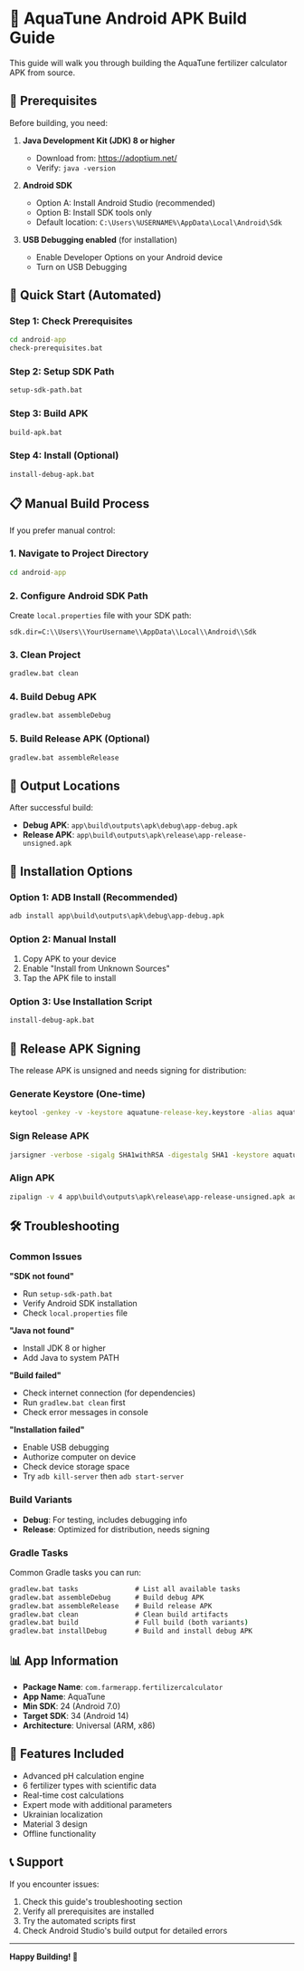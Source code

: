 # 📱 AquaTune Android APK Build Guide

This guide will walk you through building the AquaTune fertilizer calculator APK from source.

## 🔧 Prerequisites

Before building, you need:

1. **Java Development Kit (JDK) 8 or higher**
   - Download from: https://adoptium.net/
   - Verify: `java -version`

2. **Android SDK**
   - Option A: Install Android Studio (recommended)
   - Option B: Install SDK tools only
   - Default location: `C:\Users\%USERNAME%\AppData\Local\Android\Sdk`

3. **USB Debugging enabled** (for installation)
   - Enable Developer Options on your Android device
   - Turn on USB Debugging

## 🚀 Quick Start (Automated)

### Step 1: Check Prerequisites
```cmd
cd android-app
check-prerequisites.bat
```

### Step 2: Setup SDK Path
```cmd
setup-sdk-path.bat
```

### Step 3: Build APK
```cmd
build-apk.bat
```

### Step 4: Install (Optional)
```cmd
install-debug-apk.bat
```

## 📋 Manual Build Process

If you prefer manual control:

### 1. Navigate to Project Directory
```cmd
cd android-app
```

### 2. Configure Android SDK Path
Create `local.properties` file with your SDK path:
```properties
sdk.dir=C:\\Users\\YourUsername\\AppData\\Local\\Android\\Sdk
```

### 3. Clean Project
```cmd
gradlew.bat clean
```

### 4. Build Debug APK
```cmd
gradlew.bat assembleDebug
```

### 5. Build Release APK (Optional)
```cmd
gradlew.bat assembleRelease
```

## 📁 Output Locations

After successful build:

- **Debug APK**: `app\build\outputs\apk\debug\app-debug.apk`
- **Release APK**: `app\build\outputs\apk\release\app-release-unsigned.apk`

## 📱 Installation Options

### Option 1: ADB Install (Recommended)
```cmd
adb install app\build\outputs\apk\debug\app-debug.apk
```

### Option 2: Manual Install
1. Copy APK to your device
2. Enable "Install from Unknown Sources"
3. Tap the APK file to install

### Option 3: Use Installation Script
```cmd
install-debug-apk.bat
```

## 🔐 Release APK Signing

The release APK is unsigned and needs signing for distribution:

### Generate Keystore (One-time)
```cmd
keytool -genkey -v -keystore aquatune-release-key.keystore -alias aquatune -keyalg RSA -keysize 2048 -validity 10000
```

### Sign Release APK
```cmd
jarsigner -verbose -sigalg SHA1withRSA -digestalg SHA1 -keystore aquatune-release-key.keystore app\build\outputs\apk\release\app-release-unsigned.apk aquatune
```

### Align APK
```cmd
zipalign -v 4 app\build\outputs\apk\release\app-release-unsigned.apk aquatune-release.apk
```

## 🛠️ Troubleshooting

### Common Issues

**"SDK not found"**
- Run `setup-sdk-path.bat`
- Verify Android SDK installation
- Check `local.properties` file

**"Java not found"**
- Install JDK 8 or higher
- Add Java to system PATH

**"Build failed"**
- Check internet connection (for dependencies)
- Run `gradlew.bat clean` first
- Check error messages in console

**"Installation failed"**
- Enable USB debugging
- Authorize computer on device
- Check device storage space
- Try `adb kill-server` then `adb start-server`

### Build Variants

- **Debug**: For testing, includes debugging info
- **Release**: Optimized for distribution, needs signing

### Gradle Tasks

Common Gradle tasks you can run:

```cmd
gradlew.bat tasks              # List all available tasks
gradlew.bat assembleDebug      # Build debug APK
gradlew.bat assembleRelease    # Build release APK
gradlew.bat clean              # Clean build artifacts
gradlew.bat build              # Full build (both variants)
gradlew.bat installDebug       # Build and install debug APK
```

## 📊 App Information

- **Package Name**: `com.farmerapp.fertilizercalculator`
- **App Name**: AquaTune
- **Min SDK**: 24 (Android 7.0)
- **Target SDK**: 34 (Android 14)
- **Architecture**: Universal (ARM, x86)

## 🎯 Features Included

- Advanced pH calculation engine
- 6 fertilizer types with scientific data
- Real-time cost calculations
- Expert mode with additional parameters
- Ukrainian localization
- Material 3 design
- Offline functionality

## 📞 Support

If you encounter issues:

1. Check this guide's troubleshooting section
2. Verify all prerequisites are installed
3. Try the automated scripts first
4. Check Android Studio's build output for detailed errors

---

**Happy Building! 🚀**
